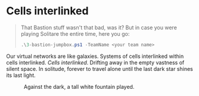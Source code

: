 # Cells interlinked

> That Bastion stuff wasn't that bad, was it? But in case you were playing Solitare the entire time, here you go:
>
> ```ps1
> .\3-bastion-jumpbox.ps1 -TeamName <your team name>
> ```

Our virtual networks are like galaxies. Systems of cells interlinked within cells interlinked. *Cells interlinked*. Drifting away in the empty vastness of silent space. In solitude, forever to travel alone until the last dark star shines its last light.

&nbsp;&nbsp;&nbsp;&nbsp;&nbsp;&nbsp;&nbsp;&nbsp;&nbsp;&nbsp;&nbsp;&nbsp;Against the dark, a tall white fountain played.

